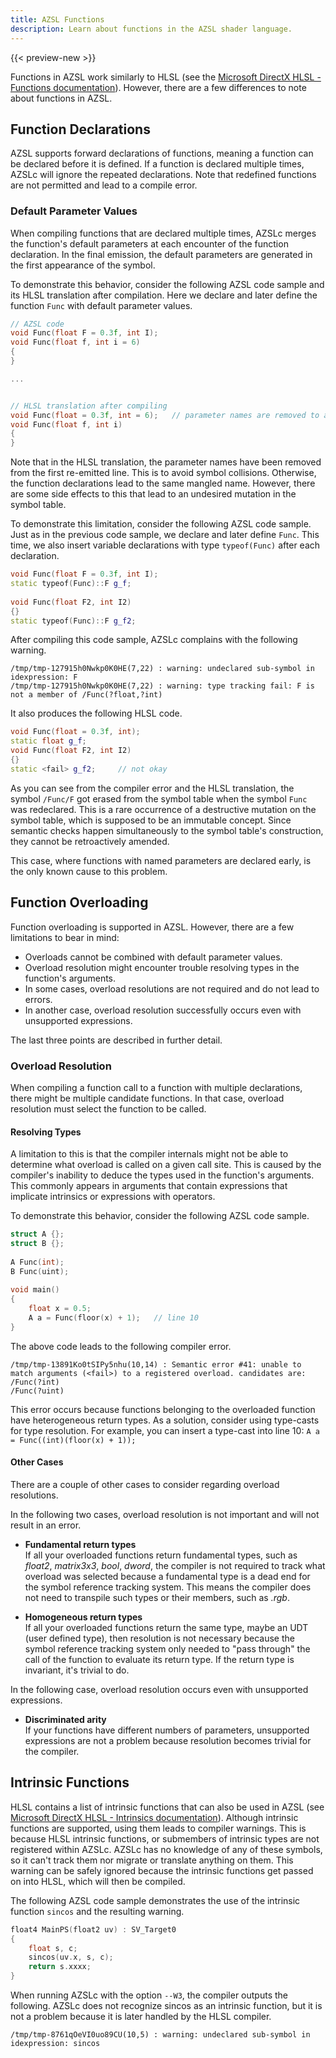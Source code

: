 ```yaml
---
title: AZSL Functions
description: Learn about functions in the AZSL shader language.
---
```


{{< preview-new >}}

Functions in AZSL work similarly to HLSL (see the [Microsoft DirectX HLSL - Functions documentation](https://docs.microsoft.com/windows/win32/direct3dhlsl/dx-graphics-hlsl-functions)). However, there are a few differences to note about functions in AZSL. 

## Function Declarations
AZSL supports forward declarations of functions, meaning a function can be declared before it is defined. If a function is declared multiple times, AZSLc will ignore the repeated declarations. Note that redefined functions are not permitted and lead to a compile error.

### Default Parameter Values
When compiling functions that are declared multiple times, AZSLc merges the function's default parameters at each encounter of the function declaration. In the final emission, the default parameters are generated in the first appearance of the symbol. 

To demonstrate this behavior, consider the following AZSL code sample and its HLSL translation after compilation. Here we declare and later define the function `Func` with default parameter values.
```cpp
// AZSL code
void Func(float F = 0.3f, int I);
void Func(float f, int i = 6)
{
}

...


// HLSL translation after compiling
void Func(float = 0.3f, int = 6);   // parameter names are removed to avoid symbol collision
void Func(float f, int i)
{
}
```

Note that in the HLSL translation, the parameter names have been removed from the first re-emitted line. This is to avoid symbol collisions. Otherwise, the function declarations lead to the same mangled name. However, there are some side effects to this that lead to an undesired mutation in the symbol table. 

To demonstrate this limitation, consider the following AZSL code sample. Just as in the previous code sample, we declare and later define `Func`. This time, we also insert variable declarations with type `typeof(Func)` after each declaration.

```cpp
void Func(float F = 0.3f, int I);
static typeof(Func)::F g_f;
 
void Func(float F2, int I2)
{}
static typeof(Func)::F g_f2;
```

After compiling this code sample, AZSLc complains with the following warning. 
```
/tmp/tmp-127915h0Nwkp0K0HE(7,22) : warning: undeclared sub-symbol in idexpression: F
/tmp/tmp-127915h0Nwkp0K0HE(7,22) : warning: type tracking fail: F is not a member of /Func(?float,?int)
```    

It also produces the following HLSL code. 
```cpp
void Func(float = 0.3f, int);
static float g_f;
void Func(float F2, int I2)
{}
static <fail> g_f2;     // not okay
```

As you can see from the compiler error and the HLSL translation, the symbol `/Func/F` got erased from the symbol table when the symbol `Func` was redeclared. This is a rare occurrence of a destructive mutation on the symbol table, which is supposed to be an immutable concept. Since semantic checks happen simultaneously to the symbol table's construction, they cannot be retroactively amended. 

This case, where functions with named parameters are declared early, is the only known cause to this problem.


## Function Overloading
Function overloading is supported in AZSL. However, there are a few limitations to bear in mind:  
- Overloads cannot be combined with default parameter values.
- Overload resolution might encounter trouble resolving types in the function's arguments.
- In some cases, overload resolutions are not required and do not lead to errors.
- In another case, overload resolution successfully occurs even with unsupported expressions. 

The last three points are described in further detail. 

### Overload Resolution 
When compiling a function call to a function with multiple declarations, there might be multiple candidate functions. In that case, overload resolution must select the function to be called. 

#### Resolving Types
A limitation to this is that the compiler internals might not be able to determine what overload is called on a given call site. This is caused by the compiler's inability to deduce the types used in the function's arguments. This commonly appears in arguments that contain expressions that implicate intrinsics or expressions with operators. 

To demonstrate this behavior, consider the following AZSL code sample. 
```cpp
struct A {};
struct B {};
 
A Func(int);
B Func(uint);
 
void main()
{
    float x = 0.5;
    A a = Func(floor(x) + 1);   // line 10
}
```

The above code leads to the following compiler error. 
```
/tmp/tmp-13891Ko0tSIPy5nhu(10,14) : Semantic error #41: unable to match arguments (<fail>) to a registered overload. candidates are:
/Func(?int)
/Func(?uint)
```
This error occurs because functions belonging to the overloaded function have heterogeneous return types. As a solution, consider using type-casts for type resolution. For example, you can insert a type-cast into line 10: `A a = Func((int)(floor(x) + 1));`

#### Other Cases
There are a couple of other cases to consider regarding overload resolutions. 

In the following two cases, overload resolution is not important and will not result in an error. 
- **Fundamental return types**  
    If all your overloaded functions return fundamental types, such as *float2*, *matrix3x3*, *bool*, *dword*, the compiler is not required to track what overload was selected because a fundamental type is a dead end for the symbol reference tracking system. This means the compiler does not need to transpile such types or their members, such as *.rgb*.

- **Homogeneous return types**  
    If all your overloaded functions return the same type, maybe an UDT (user defined type), then resolution is not necessary because the symbol reference tracking system only needed to "pass through" the call of the function to evaluate its return type. If the return type is invariant, it's trivial to do.

In the following case, overload resolution occurs even with unsupported expressions. 
- **Discriminated arity**  
    If your functions have different numbers of parameters, unsupported expressions are not a problem because resolution becomes trivial for the compiler.

## Intrinsic Functions
HLSL contains a list of intrinsic functions that can also be used in AZSL (see [Microsoft DirectX HLSL - Intrinsics documentation](https://docs.microsoft.com/windows/win32/direct3dhlsl/dx-graphics-hlsl-intrinsic-functions)). Although intrinsic functions are supported, using them leads to compiler warnings. This is because HLSL intrinsic functions, or submembers of intrinsic types are not registered within AZSLc. AZSLc has no knowledge of any of these symbols, so it can't track them nor migrate or translate anything on them. This warning can be safely ignored because the intrinsic functions get passed on into HLSL, which will then be compiled. 

The following AZSL code sample demonstrates the use of the intrinsic function `sincos` and the resulting warning. 
```cpp
float4 MainPS(float2 uv) : SV_Target0
{
    float s, c;
    sincos(uv.x, s, c);
    return s.xxxx;
}
```

When running AZSLc with the option `--W3`, the compiler outputs the following. AZSLc does not recognize sincos as an intrinsic function, but it is not a problem because it is later handled by the HLSL compiler.
```
/tmp/tmp-8761qOeVI0uo89CU(10,5) : warning: undeclared sub-symbol in idexpression: sincos
```
